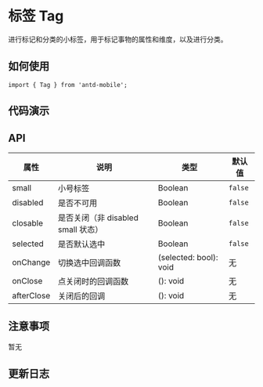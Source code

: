 # 标签 Tag

进行标记和分类的小标签，用于标记事物的属性和维度，以及进行分类。


## 如何使用

```
import { Tag } from 'antd-mobile';

```

## 代码演示


## API


|属性 | 说明 | 类型 | 默认值
|----|-----|------|------
| small   |  小号标签  |   Boolean    |  `false`  |
| disabled   | 是否不可用      | Boolean |    `false`  |
| closable   | 是否关闭（非 disabled small 状态） | Boolean | `false` |
| selected   | 是否默认选中      | Boolean |    `false`  |
| onChange   | 切换选中回调函数 | (selected: bool): void |   无  |
| onClose   | 点关闭时的回调函数 | (): void |   无  |
| afterClose   | 关闭后的回调 | (): void |   无  |



## 注意事项

暂无

## 更新日志
